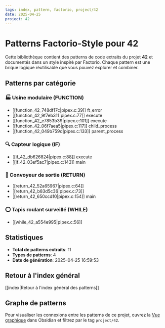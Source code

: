 ```yaml
---
tags: index, pattern, factorio, project/42
date: 2025-04-25
project: 42
---
```


# Patterns Factorio-Style pour 42

Cette bibliothèque contient des patterns de code extraits du projet **42** et documentés dans un style inspiré par Factorio.
Chaque pattern est une brique logique réutilisable que vous pouvez explorer et combiner.

## Patterns par catégorie

### 🏭 Usine modulaire (FUNCTION)

- [[function_42_748df17c|pipex.c:39]] ft_error
- [[function_42_9f7eb311|pipex.c:77]] execute
- [[function_42_e7853b39|pipex.c:101]] execute
- [[function_42_06f7aea5|pipex.c:117]] child_process
- [[function_42_049b759d|pipex.c:133]] parent_process

### 🔍 Capteur logique (IF)

- [[if_42_db626824|pipex.c:88]] execute
- [[if_42_03ef5ac7|pipex.c:143]] main

### 🚚 Convoyeur de sortie (RETURN)

- [[return_42_52a65967|pipex.c:64]] 
- [[return_42_b83d5c36|pipex.c:73]] 
- [[return_42_650ccd10|pipex.c:154]] main

### ⭕ Tapis roulant surveillé (WHILE)

- [[while_42_a554e995|pipex.c:56]] 


## Statistiques

- **Total de patterns extraits**: 11
- **Types de patterns**: 4
- **Date de génération**: 2025-04-25 16:59:53

## Retour à l'index général
[[index|Retour à l'index général des patterns]]

## Graphe de patterns

Pour visualiser les connexions entre les patterns de ce projet, ouvrez la [Vue graphique](obsidian://graph) dans Obsidian 
et filtrez par le tag `project/42`.
